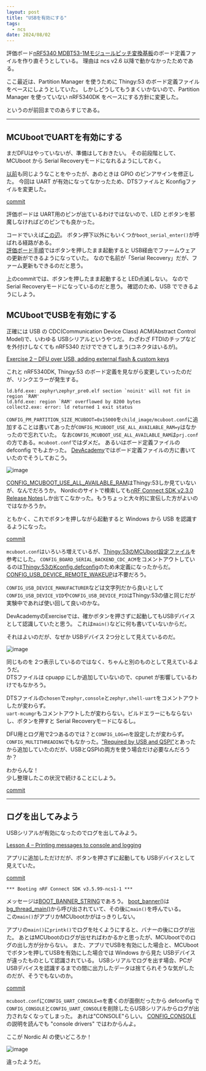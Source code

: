 ```yaml
---
layout: post
title: "USBを有効にする"
tags:
  - ncs
date: 2024/08/02
---
```


評価ボード[nRF5340 MDBT53-1Mモジュールピッチ変換基板](https://www.switch-science.com/products/8658)のボード定義ファイルを作り直そうとしている。
理由は ncs v2.6 以降で動かなかったためである。

ここ最近は、Partition Manager を使うために Thingy:53 のボード定義ファイルをベースにしようとしていた。
しかしどうしてもうまくいかないので、Partition Manager を使っていない nRF5340DK をベースにする方針に変更した。

というのが前回までのあらすじである。

----

## MCUbootでUARTを有効にする

まだDFUはやっていないが、準備はしておきたい。
その前段階として、MCUboot から Serial Recoveryモードになれるようにしておく。

[以前](../07/20240716-boot.md)も同じようなことをやったが、あのときは GPIO のピンアサインを修正した。
今回は UART が有効になってなかったため、DTSファイルと Kconfigファイルを変更した。

[commit](https://github.com/hirokuma/ncs-blinky-sample/commit/3e603dd3035383a97191052985ebbfa65e9e216c)

評価ボードは UART用のピンが出ているわけではないので、LED とボタンを邪魔しなければどのピンでも良かった。

コードでいえば[この辺](https://github.com/nrfconnect/sdk-mcuboot/blob/v2.0.99-ncs1-1/boot/zephyr/main.c#L605-L610)。
ボタン押下以外にもいくつか`boot_serial_enter()`が呼ばれる経路がある。  
[評価ボード手順](https://144lab.kibe.la/shared/entries/467b2482-2346-4c3e-8e0f-28d7403de2b9#usb)ではボタンを押したまま起動すると USB経由でファームウェアの更新ができるようになっていた。
なので名前が「Serial Recovery」だが、ファーム更新もできるのだと思う。

上のcommitでは、ボタンを押したまま起動すると LED点滅しない。
なので Serial Recoveryモードになっているのだと思う。
確認のため、USB でできるようにしよう。

## MCUbootでUSBを有効にする

正確には USB の CDC(Communication Device Class) ACM(Abstract Control Model)で、いわゆる USBシリアルというやつだ。
わざわざ FTDIのチップなどを外付けしなくても nRF5340 だけでできてしまう(コネクタはいるが)。

[Exercise 2 – DFU over USB, adding external flash & custom keys](https://academy.nordicsemi.com/courses/nrf-connect-sdk-intermediate/lessons/lesson-8-bootloaders-and-dfu-fota/topic/exercise-2-dfu-over-usb-adding-external-flash/)

これと nRF5340DK, Thingy:53 のボード定義を見ながら変更していったのだが、リンクエラーが発生する。

```
ld.bfd.exe: zephyr\zephyr_pre0.elf section `noinit' will not fit in region `RAM'
ld.bfd.exe: region `RAM' overflowed by 8200 bytes
collect2.exe: error: ld returned 1 exit status
```

`CONFIG_PM_PARTITION_SIZE_MCUBOOT=0x15000`を`child_image/mcuboot.conf`に追加することは書いてあったが`CONFIG_MCUBOOT_USE_ALL_AVAILABLE_RAM=y`はなかったので忘れていた。
なお`CONFIG_MCUBOOT_USE_ALL_AVAILABLE_RAM`は`prj.conf`の方である。`mcuboot.conf`ではダメだ。
あるいはボード定義ファイルの defconfig でもよかった。
[DevAcademy](https://github.com/NordicDeveloperAcademy/ncs-inter/blob/e0a573cb95a1d622a4c2344237f466d6c71c5ace/lesson8/inter_less8_exer2_solution/boards/nrf5340dk_nrf5340_cpuapp_ns.conf#L4)ではボード定義ファイルの方に書いていたのでそうしておこう。

![image](20240802a-1.png)

[CONFIG_MCUBOOT_USE_ALL_AVAILABLE_RAM](https://docs.nordicsemi.com/bundle/ncs-latest/page/kconfig/index.html#!%5ECONFIG_MCUBOOT_USE_ALL_AVAILABLE_RAM$)はThingy:53しか見ていないが、なんでだろうか。
Nordicのサイトで検索しても[nRF Connect SDK v2.3.0 Release Notes](https://docs.nordicsemi.com/bundle/ncs-latest/page/nrf/releases_and_maturity/releases/release-notes-2.3.0.html#d1555e1139)しか出てこなかった。もうちょっと大々的に宣伝した方がよいのではなかろうか。

ともかく、これでボタンを押しながら起動すると Windows から USB を認識するようになった。

[commit](https://github.com/hirokuma/ncs-blinky-sample/commit/b35f06a7fcb65f27e2a78ad9721aab3f8e5c456b)

`mcuboot.conf`はいろいろ増えているが、[Thingy:53のMCUboot設定ファイル](https://github.com/nrfconnect/sdk-mcuboot/blob/v2.0.99-ncs1-1/boot/zephyr/boards/thingy53_nrf5340_cpuapp.conf)を参考にした。
`CONFIG_BOARD_SERIAL_BACKEND_CDC_ACM`をコメントアウトしているのは[Thingy:53のKconfig.defconfig](https://docs.nordicsemi.com/bundle/ncs-latest/page/nrf/device_guides/nrf53/thingy53_application_guide.html#usb)のため未定義になったからだ。
[CONFIG_USB_DEVICE_REMOTE_WAKEUP](https://docs.nordicsemi.com/bundle/ncs-latest/page/kconfig/index.html#!%5ECONFIG_USB_DEVICE_REMOTE_WAKEUP$)は不要だろう。

`CONFIG_USB_DEVICE_MANUFACTURER`などは文字列だから良いとして`CONFIG_USB_DEVICE_VID`や`CONFIG_USB_DEVICE_PID`はThingy:53の値と同じだが実験中であれば使い回して良いのかな。

DevAcademyのExerciseでは、確かボタンを押さずに起動してもUSBデバイスとして認識していたと思う。
これは`main()`などに何も書いていないからだ。

それはよいのだが、なぜか USBデバイス 2つ分として見えているのだ。

![image](20240802a-2.png)

同じものを 2つ表示しているのではなく、ちゃんと別のものとして見えているようだ。  
DTSファイルは cpuapp にしか追加していないので、cpunet が影響しているわけでもなかろう。

DTSファイルの`chosen`で`zephyr,console`と`zephyr,shell-uart`をコメントアウトしたが変わらず。  
`uart-mcumgr`もコメントアウトしたが変わらない。ビルドエラーにもならないし、ボタンを押すと Serial Recoveryモードになるし。

DFU用とログ用で2つあるのでは？と`CONFIG_LOG=n`を設定したが変わらず。  
`CONFIG_MULTITHREADING`でもなかった。["Required by USB and QSPI"](https://github.com/nrfconnect/sdk-mcuboot/blob/v2.0.99-ncs1-1/boot/zephyr/boards/thingy53_nrf5340_cpuapp.conf#L34-L35)とあったから追加していたのだが、USBとQSPIの両方を使う場合だけ必要なんだろうか？

わからんな！  
少し整理したこの状況で続けることにしよう。

[commit](https://github.com/hirokuma/ncs-blinky-sample/commit/987a8a36b8eda35fc6084acf9bcca113c35e11d3)

----

## ログを出してみよう

USBシリアルが有効になったのでログを出してみよう。

[Lesson 4 – Printing messages to console and logging](https://academy.nordicsemi.com/courses/nrf-connect-sdk-fundamentals/lessons/lesson-3-printing-messages-to-console-and-logging/)

アプリに追加しただけだが、ボタンを押さずに起動しても USBデバイスとして見えていた。

[commit](https://github.com/hirokuma/ncs-blinky-sample/commit/1ef0dbfb948c2df37bf2155580c3dee24bf14244)

```text
*** Booting nRF Connect SDK v3.5.99-ncs1-1 ***
```

メッセージは[BOOT_BANNER_STRING](https://github.com/nrfconnect/sdk-nrf/blob/v2.6.1/Kconfig.nrf#L37-L39)であろう。
[boot_banner()](https://github.com/nrfconnect/sdk-zephyr/blob/v3.5.99-ncs1-1/kernel/banner.c#L27)は[bg_thread_main()](https://github.com/nrfconnect/sdk-zephyr/blob/v3.5.99-ncs1-1/kernel/init.c#L322)から呼び出されていて、その後に`main()`を呼んでいる。  
この`main()`がアプリかMCUbootかがはっきりしない。

アプリの`main()`に`printk()`でログを吐くようにすると、バナーの後にログが出た。
あとはMCUbootのログが出せればわかるかと思ったが、MCUbootでのログの出し方が分からない。
また、アプリでUSBを有効にした場合と、MCUbootでボタンを押してUSBを有効にした場合では Windows から見た USBデバイスが違ったものとして認識されている。
USBシリアルでログを出す場合、PCがUSBデバイスを認識するまでの間に出力したデータは捨てられそうな気がしたのだが、そうでもないのか。

[commit](https://github.com/hirokuma/ncs-blinky-sample/commit/af844e5785fc8737e6de746afe5ae741bea6fdb3)

`mcuboot.conf`に`CONFIG_UART_CONSOLE=n`を書くのが面倒だったから defconfig で`CONFIG_CONSOLE`と`CONFIG_UART_CONSOLE`を削除したらUSBシリアルからログが出力されなくなってしまった。
あれは"CONSOLE"らしい。
[CONFIG_CONSOLE](https://docs.nordicsemi.com/bundle/ncs-latest/page/kconfig/index.html#!%5ECONFIG_CONSOLE$)の説明を読んでも "console drivers" ではわからんよ。

ここが Nordic AI の使いどころか！

![image](20240802a-3.png)

違ったようだ。
